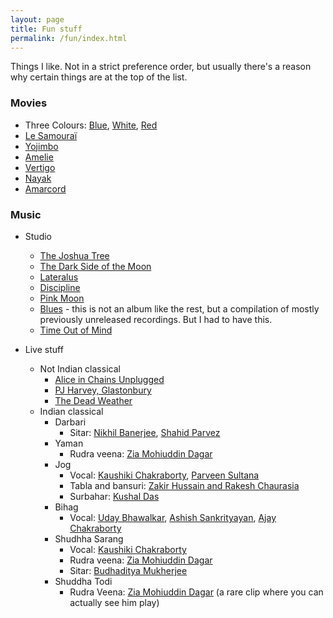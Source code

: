 ```yaml
---
layout: page
title: Fun stuff
permalink: /fun/index.html
---
```


Things I like. Not in a strict preference order, but usually there's a reason why certain things are at the top of the list.

### Movies
* Three Colours: [Blue](https://www.imdb.com/title/tt0108394/), [White](https://www.imdb.com/title/tt0111507/), [Red](https://www.imdb.com/title/tt0111495/)
* [Le Samouraï](https://www.imdb.com/title/tt0062229/)
* [Yojimbo](https://www.imdb.com/title/tt0055630/)
* [Amelie](https://www.imdb.com/title/tt0211915/)
* [Vertigo](https://www.imdb.com/title/tt0052357/)
* [Nayak](https://www.imdb.com/title/tt0060742/)
* [Amarcord](https://www.imdb.com/title/tt0071129/)

### Music
* Studio
	* [The Joshua Tree](https://www.allmusic.com/album/the-joshua-tree-mw0000196162)
	* [The Dark Side of the Moon](https://www.allmusic.com/album/the-dark-side-of-the-moon-mw0000191308)
	* [Lateralus](https://www.allmusic.com/album/lateralus-mw0000002072)
	* [Discipline](https://www.allmusic.com/album/discipline-mw0000196148)
	* [Pink Moon](https://www.allmusic.com/album/pink-moon-mw0000315191)
	* [Blues](https://www.allmusic.com/album/blues-mw0000111756) - this is not an album like the rest, but a compilation of mostly previously unreleased recordings. But I had to have this. 
	* [Time Out of Mind](https://www.allmusic.com/album/time-out-of-mind-mw0000026150)

* Live stuff
	* Not Indian classical 
		* [Alice in Chains Unplugged](https://www.youtube.com/watch?v=VzV6-3kyXKA)
		* [PJ Harvey, Glastonbury](https://www.youtube.com/watch?v=bkJhCOQaCDc)
		* [The Dead Weather](https://www.youtube.com/watch?v=SRyYk0FBOXU&t=4s)
	* Indian classical
		* Darbari
			* Sitar: [Nikhil Banerjee](https://www.youtube.com/watch?v=EUiDVRfYwmQ), [Shahid Parvez](https://www.youtube.com/watch?v=cb6kvPdQPSY)
		* Yaman
			* Rudra veena: [Zia Mohiuddin Dagar](https://www.youtube.com/watch?v=q5trNs7M3MU)
		* Jog
			* Vocal: [Kaushiki Chakraborty](https://www.youtube.com/watch?v=jkNlOUF6OLE), [Parveen Sultana](https://www.youtube.com/watch?v=B0rPw5JQs3I)
			* Tabla and bansuri: [Zakir Hussain and Rakesh Chaurasia](https://www.youtube.com/watch?v=O2K0ptoYpuc) 
			* Surbahar: [Kushal Das](https://www.youtube.com/watch?v=SK3FmfOeJ4w)
		* Bihag
			* Vocal: [Uday Bhawalkar](https://www.youtube.com/watch?v=0PljerNT1iU), [Ashish Sankrityayan](https://www.youtube.com/watch?v=E4l_J877tdk), [Ajay Chakraborty](https://www.youtube.com/watch?v=wlo7Lpdcn2w)
		* Shudhha Sarang  
			* Vocal: [Kaushiki Chakraborty](https://www.youtube.com/watch?v=PzCZomuHVVQ)
			* Rudra veena: [Zia Mohiuddin Dagar](https://www.youtube.com/watch?v=9QiJ1E6UpEs)
			* Sitar: [Budhaditya Mukherjee](https://www.youtube.com/watch?v=PpoLmkkkHdM)
		* Shuddha Todi
			* Rudra Veena: [Zia Mohiuddin Dagar](https://www.youtube.com/watch?v=xgLpl-iXUEI) (a rare clip where you can actually see him play)
